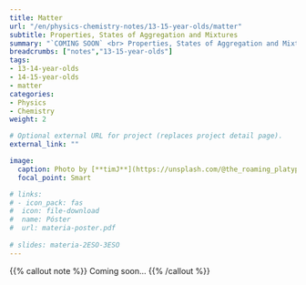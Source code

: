 ```yaml
---
title: Matter
url: "/en/physics-chemistry-notes/13-15-year-olds/matter"
subtitle: Properties, States of Aggregation and Mixtures
summary: "`COMING SOON` <br> Properties, States of Aggregation and Mixtures."
breadcrumbs: ["notes","13-15-year-olds"]
tags:
- 13-14-year-olds
- 14-15-year-olds
- matter
categories:
- Physics
- Chemistry
weight: 2

# Optional external URL for project (replaces project detail page).
external_link: ""

image:
  caption: Photo by [**timJ**](https://unsplash.com/@the_roaming_platypus) on [Unsplash](https://unsplash.com)
  focal_point: Smart

# links:
# - icon_pack: fas
#  icon: file-download
#  name: Póster
#  url: materia-poster.pdf
  
# slides: materia-2ESO-3ESO
---
```


{{% callout note %}}
Coming soon...
{{% /callout %}}
